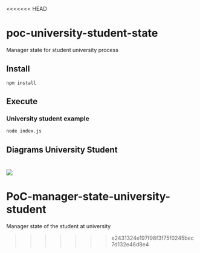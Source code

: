 <<<<<<< HEAD
# poc-university-student-state

Manager state for student university process

## Install

````npm install ````

## Execute

### University student example

````node index.js ````

## Diagrams University Student

![](https://g.gravizo.com/svg?%20%20digraph%20fsm%20%7B%20%20%20%22Inscrito%22;%20%20%20%22Postulante%22;%20%20%20%22Matriculado%22;%20%20%20%22Habilitado%22;%20%20%20%22Egresado%22;%20%20%20%22Titulado%22;%20%20%20%22Ex-Alumno%22;%20%20%20%22Inscrito%22%20-%3E%20%22Postulante%22%20%5B%20label=%22%20Postular%20%22%20%5D;%20%20%20%22Postulante%22%20-%3E%20%22Matriculado%22%20%5B%20label=%22%20Matricular%20%22%20%5D;%20%20%20%22Matriculado%22%20-%3E%20%22Habilitado%22%20%5B%20label=%22%20Habilitar%20%22%20%5D;%20%20%20%22Habilitado%22%20-%3E%20%22Matriculado%22%20%5B%20label=%22%20Deshabilitar%20%22%20%5D;%20%20%20%22Matriculado%22%20-%3E%20%22Postulante%22%20%5B%20label=%22%20Desmatricular%20%22%20%5D;%20%20%20%22Habilitado%22%20-%3E%20%22Egresado%22%20%5B%20label=%22%20Egresar%20%22%20%5D;%20%20%20%22Egresado%22%20-%3E%20%22Postulante%22%20%5B%20label=%22%20Continuidad%20%22%20%5D;%20%20%20%22Egresado%22%20-%3E%20%22Titulado%22%20%5B%20label=%22%20Titular%20%22%20%5D;%20%20%20%22Titulado%22%20-%3E%20%22Ex-Alumno%22%20%5B%20label=%22%20Archivar%20%22%20%5D;%20%7D%20%27)
=======
# PoC-manager-state-university-student
Manager state of the student at university
>>>>>>> e2431324e197f98f3f75f0245bec7d132e46d8e4

